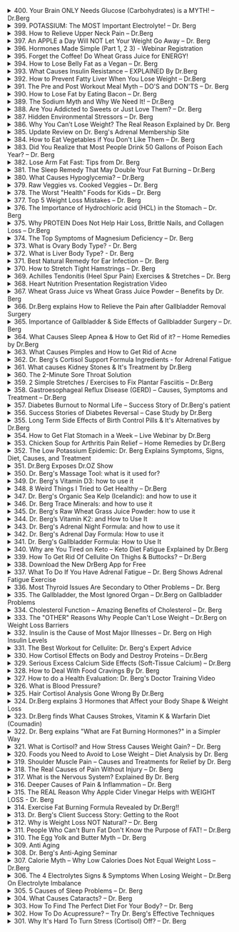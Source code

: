 <details>
<summary>400. Your Brain ONLY Needs Glucose (Carbohydrates) is a MYTH! – Dr.Berg</summary><br>

<a href="https://www.youtube.com/watch?v=-cwojmZxsjY" target="_blank">
    <img src="https://img.youtube.com/vi/-cwojmZxsjY/maxresdefault.jpg" alt="[Youtube]" width="200">
</a>



</details>

<details>
<summary>399. POTASSIUM: The MOST Important Electrolyte! – Dr. Berg</summary><br>

<a href="https://www.youtube.com/watch?v=q2vPQYP0dpI" target="_blank">
    <img src="https://img.youtube.com/vi/q2vPQYP0dpI/maxresdefault.jpg" alt="[Youtube]" width="200">
</a>



</details>

<details>
<summary>398. How to Relieve Upper Neck Pain – Dr.Berg</summary><br>

<a href="https://www.youtube.com/watch?v=i-YaMWsGHWI" target="_blank">
    <img src="https://img.youtube.com/vi/i-YaMWsGHWI/maxresdefault.jpg" alt="[Youtube]" width="200">
</a>



</details>

<details>
<summary>397. An APPLE a Day Will NOT Let Your Weight Go Away – Dr. Berg</summary><br>

<a href="https://www.youtube.com/watch?v=hEVNf-KTvvM" target="_blank">
    <img src="https://img.youtube.com/vi/hEVNf-KTvvM/maxresdefault.jpg" alt="[Youtube]" width="200">
</a>



</details>

<details>
<summary>396. Hormones Made Simple (Part 1, 2 3) - Webinar Registration</summary><br>

<a href="https://www.youtube.com/watch?v=5RskH6iSkqI" target="_blank">
    <img src="https://img.youtube.com/vi/5RskH6iSkqI/maxresdefault.jpg" alt="[Youtube]" width="200">
</a>



</details>

<details>
<summary>395. Forget the Coffee! Do Wheat Grass Juice for ENERGY!</summary><br>

<a href="https://www.youtube.com/watch?v=wXbVEDcvz8g" target="_blank">
    <img src="https://img.youtube.com/vi/wXbVEDcvz8g/maxresdefault.jpg" alt="[Youtube]" width="200">
</a>



</details>

<details>
<summary>394. How to Lose Belly Fat as a Vegan – Dr. Berg</summary><br>

<a href="https://www.youtube.com/watch?v=Zxvlhc7ythA" target="_blank">
    <img src="https://img.youtube.com/vi/Zxvlhc7ythA/maxresdefault.jpg" alt="[Youtube]" width="200">
</a>



</details>

<details>
<summary>393. What Causes Insulin Resistance – EXPLAINED By Dr.Berg</summary><br>

<a href="https://www.youtube.com/watch?v=IpedthIpUnY" target="_blank">
    <img src="https://img.youtube.com/vi/IpedthIpUnY/maxresdefault.jpg" alt="[Youtube]" width="200">
</a>



</details>

<details>
<summary>392. How to Prevent Fatty Liver When You Lose Weight – Dr.Berg</summary><br>

<a href="https://www.youtube.com/watch?v=R8dWWoADCFM" target="_blank">
    <img src="https://img.youtube.com/vi/R8dWWoADCFM/maxresdefault.jpg" alt="[Youtube]" width="200">
</a>



</details>

<details>
<summary>391. The Pre and Post Workout Meal Myth – DO'S and DON'TS – Dr. Berg</summary><br>

<a href="https://www.youtube.com/watch?v=Etn-AkPSH0I" target="_blank">
    <img src="https://img.youtube.com/vi/Etn-AkPSH0I/maxresdefault.jpg" alt="[Youtube]" width="200">
</a>



</details>

<details>
<summary>390. How to Lose Fat by Eating Bacon – Dr. Berg</summary><br>

<a href="https://www.youtube.com/watch?v=_EhLjMGsnRw" target="_blank">
    <img src="https://img.youtube.com/vi/_EhLjMGsnRw/maxresdefault.jpg" alt="[Youtube]" width="200">
</a>



</details>

<details>
<summary>389. The Sodium Myth and Why We Need It! – Dr.Berg</summary><br>

<a href="https://www.youtube.com/watch?v=plEulSI2RsY" target="_blank">
    <img src="https://img.youtube.com/vi/plEulSI2RsY/maxresdefault.jpg" alt="[Youtube]" width="200">
</a>



</details>

<details>
<summary>388. Are You Addicted to Sweets or Just Love Them? – Dr. Berg</summary><br>

<a href="https://www.youtube.com/watch?v=gvVziD_YAic" target="_blank">
    <img src="https://img.youtube.com/vi/gvVziD_YAic/maxresdefault.jpg" alt="[Youtube]" width="200">
</a>



</details>

<details>
<summary>387. Hidden Environmental Stressors – Dr. Berg</summary><br>

<a href="https://www.youtube.com/watch?v=6T4zOq7ifTY" target="_blank">
    <img src="https://img.youtube.com/vi/6T4zOq7ifTY/maxresdefault.jpg" alt="[Youtube]" width="200">
</a>



</details>

<details>
<summary>386. Why You Can’t Lose Weight? The Real Reason Explained by Dr. Berg</summary><br>

<a href="https://www.youtube.com/watch?v=Svn6q2qo6Fo" target="_blank">
    <img src="https://img.youtube.com/vi/Svn6q2qo6Fo/maxresdefault.jpg" alt="[Youtube]" width="200">
</a>



</details>

<details>
<summary>385. Update Review on Dr. Berg's Adrenal Membership Site</summary><br>

<a href="https://www.youtube.com/watch?v=7_GmGKOLtVk" target="_blank">
    <img src="https://img.youtube.com/vi/7_GmGKOLtVk/maxresdefault.jpg" alt="[Youtube]" width="200">
</a>



</details>

<details>
<summary>384. How to Eat Vegetables if You Don't Like Them – Dr. Berg</summary><br>

<a href="https://www.youtube.com/watch?v=xDH_ds-phrs" target="_blank">
    <img src="https://img.youtube.com/vi/xDH_ds-phrs/maxresdefault.jpg" alt="[Youtube]" width="200">
</a>



</details>

<details>
<summary>383. Did  You Realize that Most People Drink 50 Gallons of Poison Each Year? – Dr. Berg</summary><br>

<a href="https://www.youtube.com/watch?v=pRcM7c7Z5B4" target="_blank">
    <img src="https://img.youtube.com/vi/pRcM7c7Z5B4/maxresdefault.jpg" alt="[Youtube]" width="200">
</a>



</details>

<details>
<summary>382. Lose Arm Fat Fast: Tips from Dr. Berg</summary><br>

<a href="https://www.youtube.com/watch?v=GR8bmbiZFtY" target="_blank">
    <img src="https://img.youtube.com/vi/GR8bmbiZFtY/maxresdefault.jpg" alt="[Youtube]" width="200">
</a>



</details>

<details>
<summary>381. The Sleep Remedy That May Double Your Fat Burning – Dr.Berg</summary><br>

<a href="https://www.youtube.com/watch?v=eMIA8CswFNc" target="_blank">
    <img src="https://img.youtube.com/vi/eMIA8CswFNc/maxresdefault.jpg" alt="[Youtube]" width="200">
</a>



</details>

<details>
<summary>380. What Causes Hypoglycemia? – Dr.Berg</summary><br>

<a href="https://www.youtube.com/watch?v=74s6eiBBBFU" target="_blank">
    <img src="https://img.youtube.com/vi/74s6eiBBBFU/maxresdefault.jpg" alt="[Youtube]" width="200">
</a>



</details>

<details>
<summary>379. Raw Veggies vs. Cooked Veggies – Dr. Berg</summary><br>

<a href="https://www.youtube.com/watch?v=SXVle9Ca7M4" target="_blank">
    <img src="https://img.youtube.com/vi/SXVle9Ca7M4/maxresdefault.jpg" alt="[Youtube]" width="200">
</a>



</details>

<details>
<summary>378. The Worst "Health" Foods for Kids – Dr. Berg</summary><br>

<a href="https://www.youtube.com/watch?v=DyZ2yd7vbtI" target="_blank">
    <img src="https://img.youtube.com/vi/DyZ2yd7vbtI/maxresdefault.jpg" alt="[Youtube]" width="200">
</a>



</details>

<details>
<summary>377. Top 5 Weight Loss Mistakes – Dr. Berg</summary><br>

<a href="https://www.youtube.com/watch?v=9zZWBPyQgFA" target="_blank">
    <img src="https://img.youtube.com/vi/9zZWBPyQgFA/maxresdefault.jpg" alt="[Youtube]" width="200">
</a>



</details>

<details>
<summary>376. The Importance of Hydrochloric acid (HCL) in the Stomach – Dr. Berg</summary><br>

<a href="https://www.youtube.com/watch?v=SWvvnKqNmNA" target="_blank">
    <img src="https://img.youtube.com/vi/SWvvnKqNmNA/maxresdefault.jpg" alt="[Youtube]" width="200">
</a>



</details>

<details>
<summary>375. Why PROTEIN Does Not Help Hair Loss, Brittle Nails, and Collagen Loss – Dr.Berg</summary><br>

<a href="https://www.youtube.com/watch?v=38oAwqwFMEQ" target="_blank">
    <img src="https://img.youtube.com/vi/38oAwqwFMEQ/maxresdefault.jpg" alt="[Youtube]" width="200">
</a>



</details>

<details>
<summary>374. The Top Symptoms of Magnesium Deficiency – Dr. Berg</summary><br>

<a href="https://www.youtube.com/watch?v=m3DvyRrJDYE" target="_blank">
    <img src="https://img.youtube.com/vi/m3DvyRrJDYE/maxresdefault.jpg" alt="[Youtube]" width="200">
</a>



</details>

<details>
<summary>373. What is Ovary Body Type? - Dr. Berg</summary><br>

<a href="https://www.youtube.com/watch?v=mc98ziMfTqM" target="_blank">
    <img src="https://img.youtube.com/vi/mc98ziMfTqM/maxresdefault.jpg" alt="[Youtube]" width="200">
</a>



</details>

<details>
<summary>372. What is Liver Body Type? - Dr. Berg</summary><br>

<a href="https://www.youtube.com/watch?v=f4vE4jvcN64" target="_blank">
    <img src="https://img.youtube.com/vi/f4vE4jvcN64/maxresdefault.jpg" alt="[Youtube]" width="200">
</a>



</details>

<details>
<summary>371. Best Natural Remedy for Ear Infection – Dr. Berg</summary><br>

<a href="https://www.youtube.com/watch?v=aJcbjSe1Jcc" target="_blank">
    <img src="https://img.youtube.com/vi/aJcbjSe1Jcc/maxresdefault.jpg" alt="[Youtube]" width="200">
</a>



</details>

<details>
<summary>370. How to Stretch Tight Hamstrings – Dr. Berg</summary><br>

<a href="https://www.youtube.com/watch?v=JHtXq_hkUTo" target="_blank">
    <img src="https://img.youtube.com/vi/JHtXq_hkUTo/maxresdefault.jpg" alt="[Youtube]" width="200">
</a>



</details>

<details>
<summary>369. Achilles Tendonitis (Heel Spur Pain) Exercises & Stretches – Dr. Berg</summary><br>

<a href="https://www.youtube.com/watch?v=MLHwlEHOBnM" target="_blank">
    <img src="https://img.youtube.com/vi/MLHwlEHOBnM/maxresdefault.jpg" alt="[Youtube]" width="200">
</a>



</details>

<details>
<summary>368. Heart Nutrition Presentation Registration Video</summary><br>

<a href="https://www.youtube.com/watch?v=Bf2t8FxD3KU" target="_blank">
    <img src="https://img.youtube.com/vi/Bf2t8FxD3KU/maxresdefault.jpg" alt="[Youtube]" width="200">
</a>



</details>

<details>
<summary>367. Wheat Grass Juice vs Wheat Grass Juice Powder – Benefits by Dr. Berg</summary><br>

<a href="https://www.youtube.com/watch?v=5a7Ss7t2OQI" target="_blank">
    <img src="https://img.youtube.com/vi/5a7Ss7t2OQI/maxresdefault.jpg" alt="[Youtube]" width="200">
</a>



</details>

<details>
<summary>366. Dr.Berg explains How to Relieve the Pain after Gallbladder Removal Surgery</summary><br>

<a href="https://www.youtube.com/watch?v=eaTVQm45Wqw" target="_blank">
    <img src="https://img.youtube.com/vi/eaTVQm45Wqw/maxresdefault.jpg" alt="[Youtube]" width="200">
</a>



</details>

<details>
<summary>365. Importance of Gallbladder & Side Effects of Gallbladder Surgery – Dr. Berg</summary><br>

<a href="https://www.youtube.com/watch?v=x7Q_l3-firI" target="_blank">
    <img src="https://img.youtube.com/vi/x7Q_l3-firI/maxresdefault.jpg" alt="[Youtube]" width="200">
</a>



</details>

<details>
<summary>364. What Causes Sleep Apnea & How to Get Rid of it? – Home Remedies by Dr.Berg</summary><br>

<a href="https://www.youtube.com/watch?v=5h2aHwpxNMI" target="_blank">
    <img src="https://img.youtube.com/vi/5h2aHwpxNMI/maxresdefault.jpg" alt="[Youtube]" width="200">
</a>



</details>

<details>
<summary>363. What Causes Pimples and How to Get Rid of Acne</summary><br>

<a href="https://www.youtube.com/watch?v=4ubWuwzjSGs" target="_blank">
    <img src="https://img.youtube.com/vi/4ubWuwzjSGs/maxresdefault.jpg" alt="[Youtube]" width="200">
</a>



</details>

<details>
<summary>362. Dr. Berg's Cortisol Support Formula Ingredients - for Adrenal Fatigue</summary><br>

<a href="https://www.youtube.com/watch?v=8cIYhvRni3Y" target="_blank">
    <img src="https://img.youtube.com/vi/8cIYhvRni3Y/maxresdefault.jpg" alt="[Youtube]" width="200">
</a>



</details>

<details>
<summary>361. What causes Kidney Stones & It's Treatment by Dr.Berg</summary><br>

<a href="https://www.youtube.com/watch?v=xPXnzwOmzOM" target="_blank">
    <img src="https://img.youtube.com/vi/xPXnzwOmzOM/maxresdefault.jpg" alt="[Youtube]" width="200">
</a>



</details>

<details>
<summary>360. The 2-Minute Sore Throat Solution</summary><br>

<a href="https://www.youtube.com/watch?v=PFXMbBNCq90" target="_blank">
    <img src="https://img.youtube.com/vi/PFXMbBNCq90/maxresdefault.jpg" alt="[Youtube]" width="200">
</a>



</details>

<details>
<summary>359. 2 Simple Stretches / Exercises to Fix Plantar Fasciitis – Dr.Berg</summary><br>

<a href="https://www.youtube.com/watch?v=gXdlPuKfyXs" target="_blank">
    <img src="https://img.youtube.com/vi/gXdlPuKfyXs/maxresdefault.jpg" alt="[Youtube]" width="200">
</a>



</details>

<details>
<summary>358. Gastroesophageal Reflux Disease (GERD) – Causes, Symptoms and Treatment – Dr.Berg</summary><br>

<a href="https://www.youtube.com/watch?v=aBV0THrWHbM" target="_blank">
    <img src="https://img.youtube.com/vi/aBV0THrWHbM/maxresdefault.jpg" alt="[Youtube]" width="200">
</a>



</details>

<details>
<summary>357. Diabetes Burnout to Normal Life – Success Story of Dr.Berg's patient</summary><br>

<a href="https://www.youtube.com/watch?v=MflNNJ7DEKY" target="_blank">
    <img src="https://img.youtube.com/vi/MflNNJ7DEKY/maxresdefault.jpg" alt="[Youtube]" width="200">
</a>



</details>

<details>
<summary>356. Success Stories of Diabetes Reversal – Case Study by Dr.Berg</summary><br>

<a href="https://www.youtube.com/watch?v=TN9bzEyw8CU" target="_blank">
    <img src="https://img.youtube.com/vi/TN9bzEyw8CU/maxresdefault.jpg" alt="[Youtube]" width="200">
</a>



</details>

<details>
<summary>355. Long Term Side Effects of Birth Control Pills & It's Alternatives by Dr.Berg</summary><br>

<a href="https://www.youtube.com/watch?v=6V3Dl4CpmE4" target="_blank">
    <img src="https://img.youtube.com/vi/6V3Dl4CpmE4/maxresdefault.jpg" alt="[Youtube]" width="200">
</a>



</details>

<details>
<summary>354. How to Get Flat Stomach in a Week – Live Webinar by Dr.Berg</summary><br>

<a href="https://www.youtube.com/watch?v=xKvnoefh3QY" target="_blank">
    <img src="https://img.youtube.com/vi/xKvnoefh3QY/maxresdefault.jpg" alt="[Youtube]" width="200">
</a>



</details>

<details>
<summary>353. Chicken Soup for Arthritis Pain Relief – Home Remedies by Dr.Berg</summary><br>

<a href="https://www.youtube.com/watch?v=5WWkK_VZka4" target="_blank">
    <img src="https://img.youtube.com/vi/5WWkK_VZka4/maxresdefault.jpg" alt="[Youtube]" width="200">
</a>



</details>

<details>
<summary>352. The Low Potassium Epidemic: Dr. Berg Explains Symptoms, Signs, Diet, Causes, and Treatment</summary><br>

<a href="https://www.youtube.com/watch?v=epNcLy6knx4" target="_blank">
    <img src="https://img.youtube.com/vi/epNcLy6knx4/maxresdefault.jpg" alt="[Youtube]" width="200">
</a>



</details>

<details>
<summary>351. Dr.Berg Exposes Dr.OZ Show</summary><br>

<a href="https://www.youtube.com/watch?v=z1cOvH1_vKc" target="_blank">
    <img src="https://img.youtube.com/vi/z1cOvH1_vKc/maxresdefault.jpg" alt="[Youtube]" width="200">
</a>



</details>

<details>
<summary>350. Dr. Berg's Massage Tool: what is it used for?</summary><br>

<a href="https://www.youtube.com/watch?v=QM2toEzB9sk" target="_blank">
    <img src="https://img.youtube.com/vi/QM2toEzB9sk/maxresdefault.jpg" alt="[Youtube]" width="200">
</a>



</details>

<details>
<summary>349. Dr. Berg's Vitamin D3: how to use it</summary><br>

<a href="https://www.youtube.com/watch?v=M2ne0tlBlu4" target="_blank">
    <img src="https://img.youtube.com/vi/M2ne0tlBlu4/maxresdefault.jpg" alt="[Youtube]" width="200">
</a>



</details>

<details>
<summary>348. 8 Weird Things I Tried to Get Healthy – Dr.Berg</summary><br>

<a href="https://www.youtube.com/watch?v=oGzpLXUIVkg" target="_blank">
    <img src="https://img.youtube.com/vi/oGzpLXUIVkg/maxresdefault.jpg" alt="[Youtube]" width="200">
</a>



</details>

<details>
<summary>347. Dr. Berg's Organic Sea Kelp (Icelandic): and how to use it</summary><br>

<a href="https://www.youtube.com/watch?v=-QAJG1UxTbg" target="_blank">
    <img src="https://img.youtube.com/vi/-QAJG1UxTbg/maxresdefault.jpg" alt="[Youtube]" width="200">
</a>



</details>

<details>
<summary>346. Dr. Berg Trace Minerals: and how to use it</summary><br>

<a href="https://www.youtube.com/watch?v=QF3A6-Uzep4" target="_blank">
    <img src="https://img.youtube.com/vi/QF3A6-Uzep4/maxresdefault.jpg" alt="[Youtube]" width="200">
</a>



</details>

<details>
<summary>345. Dr. Berg's Raw Wheat Grass Juice Powder: how to use it</summary><br>

<a href="https://www.youtube.com/watch?v=ZR1wH9mwb5o" target="_blank">
    <img src="https://img.youtube.com/vi/ZR1wH9mwb5o/maxresdefault.jpg" alt="[Youtube]" width="200">
</a>



</details>

<details>
<summary>344. Dr. Berg’s Vitamin K2: and How to Use It</summary><br>

<a href="https://www.youtube.com/watch?v=yVe417S38EE" target="_blank">
    <img src="https://img.youtube.com/vi/yVe417S38EE/maxresdefault.jpg" alt="[Youtube]" width="200">
</a>



</details>

<details>
<summary>343. Dr. Berg's Adrenal Night Formula: and how to use it</summary><br>

<a href="https://www.youtube.com/watch?v=KTCx7toHtFc" target="_blank">
    <img src="https://img.youtube.com/vi/KTCx7toHtFc/maxresdefault.jpg" alt="[Youtube]" width="200">
</a>



</details>

<details>
<summary>342. Dr. Berg's Adrenal Day Formula: How to use it</summary><br>

<a href="https://www.youtube.com/watch?v=VSkFUR_XMRk" target="_blank">
    <img src="https://img.youtube.com/vi/VSkFUR_XMRk/maxresdefault.jpg" alt="[Youtube]" width="200">
</a>



</details>

<details>
<summary>341. Dr. Berg's Gallbladder Formula: How to Use It</summary><br>

<a href="https://www.youtube.com/watch?v=wKLiXJqVIY8" target="_blank">
    <img src="https://img.youtube.com/vi/wKLiXJqVIY8/maxresdefault.jpg" alt="[Youtube]" width="200">
</a>



</details>

<details>
<summary>340. Why are You Tired on Keto – Keto Diet Fatigue Explained by Dr.Berg</summary><br>

<a href="https://www.youtube.com/watch?v=xkiK98L9hCs" target="_blank">
    <img src="https://img.youtube.com/vi/xkiK98L9hCs/maxresdefault.jpg" alt="[Youtube]" width="200">
</a>



</details>

<details>
<summary>339. How To Get Rid Of Cellulite On Thighs & Buttocks? – Dr.Berg</summary><br>

<a href="https://www.youtube.com/watch?v=qlQ8764Epx0" target="_blank">
    <img src="https://img.youtube.com/vi/qlQ8764Epx0/maxresdefault.jpg" alt="[Youtube]" width="200">
</a>



</details>

<details>
<summary>338. Download the New DrBerg App for Free</summary><br>

<a href="https://www.youtube.com/watch?v=_D-Pp0V_z-Q" target="_blank">
    <img src="https://img.youtube.com/vi/_D-Pp0V_z-Q/maxresdefault.jpg" alt="[Youtube]" width="200">
</a>



</details>

<details>
<summary>337. What To Do If You Have Adrenal Fatigue – Dr. Berg Shows Adrenal Fatigue Exercise</summary><br>

<a href="https://www.youtube.com/watch?v=W4ACwdXIJag" target="_blank">
    <img src="https://img.youtube.com/vi/W4ACwdXIJag/maxresdefault.jpg" alt="[Youtube]" width="200">
</a>



</details>

<details>
<summary>336. Most Thyroid Issues Are Secondary to Other Problems – Dr. Berg</summary><br>

<a href="https://www.youtube.com/watch?v=IdDMMs96N9A" target="_blank">
    <img src="https://img.youtube.com/vi/IdDMMs96N9A/maxresdefault.jpg" alt="[Youtube]" width="200">
</a>



</details>

<details>
<summary>335. The Gallbladder, the Most Ignored Organ – Dr.Berg on Gallbladder Problems</summary><br>

<a href="https://www.youtube.com/watch?v=jZBRCc_KDoI" target="_blank">
    <img src="https://img.youtube.com/vi/jZBRCc_KDoI/maxresdefault.jpg" alt="[Youtube]" width="200">
</a>



</details>

<details>
<summary>334. Cholesterol Function – Amazing Benefits of Cholesterol – Dr. Berg</summary><br>

<a href="https://www.youtube.com/watch?v=54S6mUkrtM0" target="_blank">
    <img src="https://img.youtube.com/vi/54S6mUkrtM0/maxresdefault.jpg" alt="[Youtube]" width="200">
</a>



</details>

<details>
<summary>333. The "OTHER" Reasons Why People Can't Lose Weight – Dr.Berg on Weight Loss Barriers</summary><br>

<a href="https://www.youtube.com/watch?v=0st9k3bNAi0" target="_blank">
    <img src="https://img.youtube.com/vi/0st9k3bNAi0/maxresdefault.jpg" alt="[Youtube]" width="200">
</a>



</details>

<details>
<summary>332. Insulin is the Cause of Most Major Illnesses – Dr. Berg on High Insulin Levels</summary><br>

<a href="https://www.youtube.com/watch?v=Kmhvx9uCV-8" target="_blank">
    <img src="https://img.youtube.com/vi/Kmhvx9uCV-8/maxresdefault.jpg" alt="[Youtube]" width="200">
</a>



</details>

<details>
<summary>331. The Best Workout for Cellulite: Dr. Berg's Expert Advice</summary><br>

<a href="https://www.youtube.com/watch?v=f6nRFIUrDo8" target="_blank">
    <img src="https://img.youtube.com/vi/f6nRFIUrDo8/maxresdefault.jpg" alt="[Youtube]" width="200">
</a>



</details>

<details>
<summary>330. How Cortisol Effects on Body and Destroy Proteins – Dr.Berg</summary><br>

<a href="https://www.youtube.com/watch?v=TsoYREVnVH8" target="_blank">
    <img src="https://img.youtube.com/vi/TsoYREVnVH8/maxresdefault.jpg" alt="[Youtube]" width="200">
</a>



</details>

<details>
<summary>329. Serious Excess Calcium Side Effects (Soft-Tissue Calcium) – Dr.Berg</summary><br>

<a href="https://www.youtube.com/watch?v=J-oDjYNmKgo" target="_blank">
    <img src="https://img.youtube.com/vi/J-oDjYNmKgo/maxresdefault.jpg" alt="[Youtube]" width="200">
</a>



</details>

<details>
<summary>328. How to Deal With Food Cravings By Dr. Berg</summary><br>

<a href="https://www.youtube.com/watch?v=n4Ld_fI7-SU" target="_blank">
    <img src="https://img.youtube.com/vi/n4Ld_fI7-SU/maxresdefault.jpg" alt="[Youtube]" width="200">
</a>



</details>

<details>
<summary>327. How to do a Health Evaluation: Dr. Berg's Doctor Training Video</summary><br>

<a href="https://www.youtube.com/watch?v=CQ421BJgfwQ" target="_blank">
    <img src="https://img.youtube.com/vi/CQ421BJgfwQ/maxresdefault.jpg" alt="[Youtube]" width="200">
</a>



</details>

<details>
<summary>326. What is Blood Pressure?</summary><br>

<a href="https://www.youtube.com/watch?v=meLPsIqeGPw" target="_blank">
    <img src="https://img.youtube.com/vi/meLPsIqeGPw/maxresdefault.jpg" alt="[Youtube]" width="200">
</a>



</details>

<details>
<summary>325. Hair Cortisol Analysis Gone Wrong By Dr.Berg</summary><br>

<a href="https://www.youtube.com/watch?v=W2jJEAp_R8A" target="_blank">
    <img src="https://img.youtube.com/vi/W2jJEAp_R8A/maxresdefault.jpg" alt="[Youtube]" width="200">
</a>



</details>

<details>
<summary>324. Dr.Berg explains 3 Hormones that Affect your Body Shape & Weight Loss</summary><br>

<a href="https://www.youtube.com/watch?v=xe5y7wwz2vY" target="_blank">
    <img src="https://img.youtube.com/vi/xe5y7wwz2vY/maxresdefault.jpg" alt="[Youtube]" width="200">
</a>



</details>

<details>
<summary>323. Dr.Berg finds What Causes Strokes, Vitamin K & Warfarin Diet (Coumadin)</summary><br>

<a href="https://www.youtube.com/watch?v=Y9FRww43ZZw" target="_blank">
    <img src="https://img.youtube.com/vi/Y9FRww43ZZw/maxresdefault.jpg" alt="[Youtube]" width="200">
</a>



</details>

<details>
<summary>322. Dr. Berg explains "What are Fat Burning Hormones?" in a Simpler Way</summary><br>

<a href="https://www.youtube.com/watch?v=SJ7jMfPrRhM" target="_blank">
    <img src="https://img.youtube.com/vi/SJ7jMfPrRhM/maxresdefault.jpg" alt="[Youtube]" width="200">
</a>



</details>

<details>
<summary>321. What is Cortisol? and How Stress Causes Weight Gain? – Dr. Berg</summary><br>

<a href="https://www.youtube.com/watch?v=rIBQK72310w" target="_blank">
    <img src="https://img.youtube.com/vi/rIBQK72310w/maxresdefault.jpg" alt="[Youtube]" width="200">
</a>



</details>

<details>
<summary>320. Foods you Need to Avoid to Lose Weight – Diet Analysis by Dr. Berg</summary><br>

<a href="https://www.youtube.com/watch?v=2MJ4Bx5A4Jg" target="_blank">
    <img src="https://img.youtube.com/vi/2MJ4Bx5A4Jg/maxresdefault.jpg" alt="[Youtube]" width="200">
</a>



</details>

<details>
<summary>319. Shoulder Muscle Pain – Causes and Treatments for Relief by Dr. Berg</summary><br>

<a href="https://www.youtube.com/watch?v=kITRkhhri2o" target="_blank">
    <img src="https://img.youtube.com/vi/kITRkhhri2o/maxresdefault.jpg" alt="[Youtube]" width="200">
</a>



</details>

<details>
<summary>318. The Real Causes of Pain Without Injury – Dr. Berg</summary><br>

<a href="https://www.youtube.com/watch?v=gqilqf0ZRBY" target="_blank">
    <img src="https://img.youtube.com/vi/gqilqf0ZRBY/maxresdefault.jpg" alt="[Youtube]" width="200">
</a>



</details>

<details>
<summary>317. What is the Nervous System? Explained By Dr. Berg</summary><br>

<a href="https://www.youtube.com/watch?v=S209tiroQic" target="_blank">
    <img src="https://img.youtube.com/vi/S209tiroQic/maxresdefault.jpg" alt="[Youtube]" width="200">
</a>



</details>

<details>
<summary>316. Deeper Causes of Pain & Inflammation – Dr. Berg</summary><br>

<a href="https://www.youtube.com/watch?v=Rdsrb_g5ZLo" target="_blank">
    <img src="https://img.youtube.com/vi/Rdsrb_g5ZLo/maxresdefault.jpg" alt="[Youtube]" width="200">
</a>



</details>

<details>
<summary>315. The REAL Reason Why Apple Cider Vinegar Helps with WEIGHT LOSS  - Dr. Berg</summary><br>

<a href="https://www.youtube.com/watch?v=XeHl5Y7m1xM" target="_blank">
    <img src="https://img.youtube.com/vi/XeHl5Y7m1xM/maxresdefault.jpg" alt="[Youtube]" width="200">
</a>



</details>

<details>
<summary>314. Exercise Fat Burning Formula Revealed by Dr.Berg!!</summary><br>

<a href="https://www.youtube.com/watch?v=ul5HVtnF5Jw" target="_blank">
    <img src="https://img.youtube.com/vi/ul5HVtnF5Jw/maxresdefault.jpg" alt="[Youtube]" width="200">
</a>



</details>

<details>
<summary>313. Dr. Berg's Client Success Story: Getting to the Root</summary><br>

<a href="https://www.youtube.com/watch?v=7t555iJaTrw" target="_blank">
    <img src="https://img.youtube.com/vi/7t555iJaTrw/maxresdefault.jpg" alt="[Youtube]" width="200">
</a>



</details>

<details>
<summary>312. Why is Weight Loss NOT Natural? – Dr. Berg</summary><br>

<a href="https://www.youtube.com/watch?v=zGcZGt0kK9I" target="_blank">
    <img src="https://img.youtube.com/vi/zGcZGt0kK9I/maxresdefault.jpg" alt="[Youtube]" width="200">
</a>



</details>

<details>
<summary>311. People Who Can't Burn Fat Don't Know the Purpose of FAT! – Dr.Berg</summary><br>

<a href="https://www.youtube.com/watch?v=eNbngNayePA" target="_blank">
    <img src="https://img.youtube.com/vi/eNbngNayePA/maxresdefault.jpg" alt="[Youtube]" width="200">
</a>



</details>

<details>
<summary>310. The Egg Yolk and Butter Myth – Dr. Berg</summary><br>

<a href="https://www.youtube.com/watch?v=PyOSAyOg3e4" target="_blank">
    <img src="https://img.youtube.com/vi/PyOSAyOg3e4/maxresdefault.jpg" alt="[Youtube]" width="200">
</a>



</details>

<details>
<summary>309. Anti Aging</summary><br>

<a href="https://www.youtube.com/watch?v=y7uR2oBopiI" target="_blank">
    <img src="https://img.youtube.com/vi/y7uR2oBopiI/maxresdefault.jpg" alt="[Youtube]" width="200">
</a>



</details>

<details>
<summary>308. Dr. Berg's Anti-Aging Seminar</summary><br>

<a href="https://www.youtube.com/watch?v=k1cajxGqMjQ" target="_blank">
    <img src="https://img.youtube.com/vi/k1cajxGqMjQ/maxresdefault.jpg" alt="[Youtube]" width="200">
</a>



</details>

<details>
<summary>307. Calorie Myth – Why Low Calories Does Not Equal Weight Loss – Dr.Berg</summary><br>

<a href="https://www.youtube.com/watch?v=S1Z9ObBmRxE" target="_blank">
    <img src="https://img.youtube.com/vi/S1Z9ObBmRxE/maxresdefault.jpg" alt="[Youtube]" width="200">
</a>



</details>

<details>
<summary>306. The 4 Electrolytes Signs & Symptoms When Losing Weight – Dr.Berg On Electrolyte Imbalance</summary><br>

<a href="https://www.youtube.com/watch?v=WMtRQ8l_5Rw" target="_blank">
    <img src="https://img.youtube.com/vi/WMtRQ8l_5Rw/maxresdefault.jpg" alt="[Youtube]" width="200">
</a>



</details>

<details>
<summary>305. 5 Causes of Sleep Problems – Dr. Berg</summary><br>

<a href="https://www.youtube.com/watch?v=PIJU1q3meFk" target="_blank">
    <img src="https://img.youtube.com/vi/PIJU1q3meFk/maxresdefault.jpg" alt="[Youtube]" width="200">
</a>



</details>

<details>
<summary>304. What Causes Cataracts? – Dr. Berg</summary><br>

<a href="https://www.youtube.com/watch?v=WH5ZEufCG3k" target="_blank">
    <img src="https://img.youtube.com/vi/WH5ZEufCG3k/maxresdefault.jpg" alt="[Youtube]" width="200">
</a>



</details>

<details>
<summary>303. How To Find The Perfect Diet For Your Body? – Dr. Berg</summary><br>

<a href="https://www.youtube.com/watch?v=YR-KPrmIvgo" target="_blank">
    <img src="https://img.youtube.com/vi/YR-KPrmIvgo/maxresdefault.jpg" alt="[Youtube]" width="200">
</a>



</details>

<details>
<summary>302. How To Do Acupressure? – Try Dr. Berg's Effective Techniques</summary><br>

<a href="https://www.youtube.com/watch?v=bFbRy1qx8ro" target="_blank">
    <img src="https://img.youtube.com/vi/bFbRy1qx8ro/maxresdefault.jpg" alt="[Youtube]" width="200">
</a>



</details>

<details>
<summary>301. Why It's Hard To Turn Stress (Cortisol) Off? – Dr. Berg</summary><br>

<a href="https://www.youtube.com/watch?v=ii_OWTqn1rw" target="_blank">
    <img src="https://img.youtube.com/vi/ii_OWTqn1rw/maxresdefault.jpg" alt="[Youtube]" width="200">
</a>



</details>


